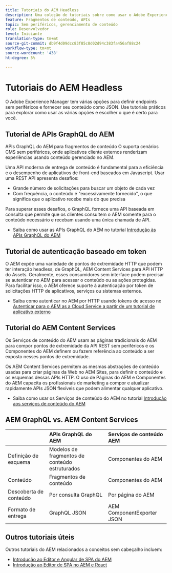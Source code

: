 ```yaml
---
title: Tutoriais do AEM Headless
description: Uma coleção de tutoriais sobre como usar o Adobe Experience Manager as a Headless CMS.
feature: Fragmentos de conteúdo, APIs
topic: Sem periféricos, gerenciamento de conteúdo
role: Desenvolvedor
level: Iniciante
translation-type: tm+mt
source-git-commit: db9f4d09dcc83f85c8d02d94c383fa456af88c24
workflow-type: tm+mt
source-wordcount: '438'
ht-degree: 5%

---
```



# Tutoriais do AEM Headless

O Adobe Experience Manager tem várias opções para definir endpoints sem periféricos e fornecer seu conteúdo como JSON. Use tutoriais práticos para explorar como usar as várias opções e escolher o que é certo para você.

## Tutorial de APIs GraphQL do AEM

APIs GraphQL do AEM para fragmentos de conteúdo
O suporta cenários CMS sem periféricos, onde aplicativos cliente externos renderizam experiências usando conteúdo gerenciado no AEM.

Uma API moderna de entrega de conteúdo é fundamental para a eficiência e o desempenho de aplicativos de front-end baseados em Javascript. Usar uma REST API apresenta desafios:

* Grande número de solicitações para buscar um objeto de cada vez
* Com frequência, o conteúdo é &quot;excessivamente fornecido&quot;, o que significa que o aplicativo recebe mais do que precisa

Para superar esses desafios, o GraphQL fornece uma API baseada em consulta que permite que os clientes consultem o AEM somente para o conteúdo necessário e recebam usando uma única chamada de API.

* Saiba como usar as APIs GraphQL do AEM no tutorial [Introdução às APIs GraphQL do AEM](./graphql/overview.md)

## Tutorial de autenticação baseado em token

O AEM expõe uma variedade de pontos de extremidade HTTP que podem ter interação headless, de GraphQL, AEM Content Services para API HTTP do Assets. Geralmente, esses consumidores sem interface podem precisar se autenticar no AEM para acessar o conteúdo ou as ações protegidas. Para facilitar isso, o AEM oferece suporte à autenticação por token de solicitações HTTP de aplicativos, serviços ou sistemas externos.

* Saiba como autenticar no AEM por HTTP usando tokens de acesso no [Autenticar para o AEM as a Cloud Service a partir de um tutorial de aplicativo externo](./authentication/overview.md)

## Tutorial do AEM Content Services

Os Serviços de conteúdo do AEM usam as páginas tradicionais do AEM para compor pontos de extremidade da API REST sem periféricos e os Componentes do AEM definem ou fazem referência ao conteúdo a ser exposto nesses pontos de extremidade.

Os AEM Content Services permitem as mesmas abstrações de conteúdo usadas para criar páginas da Web no AEM Sites, para definir o conteúdo e os esquemas dessas APIs HTTP. O uso de Páginas do AEM e Componentes do AEM capacita os profissionais de marketing a compor e atualizar rapidamente APIs JSON flexíveis que podem alimentar qualquer aplicativo.

* Saiba como usar os Serviços de conteúdo do AEM no tutorial [Introdução aos serviços de conteúdo do AEM](./content-services/overview.md)

## AEM GraphQL vs. AEM Content Services

|  | APIs GraphQL do AEM | Serviços de conteúdo AEM |
|--------------------------------|:-----------------|:---------------------|
| Definição de esquema | Modelos de fragmentos de conteúdo estruturados | Componentes do AEM |
| Conteúdo | Fragmentos de conteúdo | Componentes do AEM |
| Descoberta de conteúdo | Por consulta GraphQL | Por página do AEM |
| Formato de entrega | GraphQL JSON | AEM ComponentExporter JSON |

## Outros tutoriais úteis

Outros tutoriais do AEM relacionados a conceitos sem cabeçalho incluem:

* [Introdução ao Editor e Angular de SPA do AEM](https://experienceleague.adobe.com/docs/experience-manager-learn/spa-angular-tutorial/overview.html)
* [Introdução ao Editor de SPA no AEM e React](https://experienceleague.adobe.com/docs/experience-manager-learn/spa-react-tutorial/overview.html)